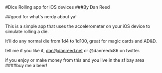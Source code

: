 #Dice Rolling app for iOS devices
###By Dan Reed

##good for what's nerdy about ya!

This is a simple app that uses the accelerometer on your iOS device to simulate rolling a die.

It'll do any normal die from 1d4 to 1d100, great for magic cards and AD&D.


tell me if you like it, dan@danreed.net or @danreedx86 on twitter.

if you enjoy or make money from this and you live in the sf bay area
####buy me a beer!